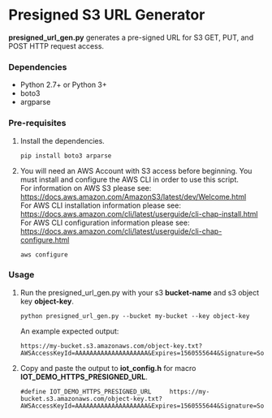 # Presigned S3 URL Generator 

**presigned_url_gen.py** generates a pre-signed URL for S3 GET, PUT, and POST HTTP request access. 

### Dependencies
* Python 2.7+ or Python 3+
* boto3
* argparse

### Pre-requisites
1. Install the dependencies.
   ```
   pip install boto3 arparse
   ```

1. You will need an AWS Account with S3 access before beginning. You must install and configure the AWS CLI in order to 
   use this script.  
   For information on AWS S3 please see: https://docs.aws.amazon.com/AmazonS3/latest/dev/Welcome.html  
   For AWS CLI installation information please see: https://docs.aws.amazon.com/cli/latest/userguide/cli-chap-install.html  
   For AWS CLI configuration information please see: https://docs.aws.amazon.com/cli/latest/userguide/cli-chap-configure.html
   ```
   aws configure
   ```

### Usage
1. Run the presigned_url_gen.py with your s3 **bucket-name** and s3 object key **object-key**.
   ```
   python presigned_url_gen.py --bucket my-bucket --key object-key
   ```  
   An example expected output:
   ```
   https://my-bucket.s3.amazonaws.com/object-key.txt?AWSAccessKeyId=AAAAAAAAAAAAAAAAAAAA&Expires=1560555644&Signature=SomeHash12345UrlABcdEFgfIjK%3D
   ```
1. Copy and paste the output to **iot_config.h** for macro **IOT_DEMO_HTTPS_PRESIGNED_URL**.
   ```
   #define IOT_DEMO_HTTPS_PRESIGNED_URL     https://my-bucket.s3.amazonaws.com/object-key.txt?AWSAccessKeyId=AAAAAAAAAAAAAAAAAAAA&Expires=1560555644&Signature=SomeHash12345UrlABcdEFgfIjK%3D
   ```